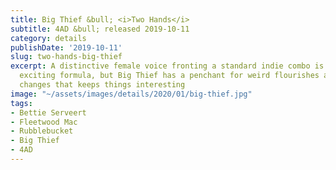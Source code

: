 ```yaml
---
title: Big Thief &bull; <i>Two Hands</i>
subtitle: 4AD &bull; released 2019-10-11
category: details
publishDate: '2019-10-11'
slug: two-hands-big-thief
excerpt: A distinctive female voice fronting a standard indie combo is not the most
  exciting formula, but Big Thief has a penchant for weird flourishes and unexpected
  changes that keeps things interesting
image: "~/assets/images/details/2020/01/big-thief.jpg"
tags:
- Bettie Serveert
- Fleetwood Mac
- Rubblebucket
- Big Thief
- 4AD
---
```


